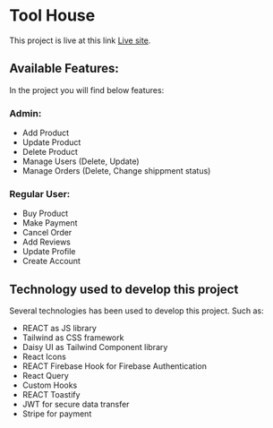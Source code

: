 # Tool House

This project is live at this link [Live site](https://tool-house-3896b.web.app/dashboard ).

## Available Features:

In the project you will find below features:

### Admin:
* Add Product
* Update Product
* Delete Product
* Manage Users (Delete, Update)
* Manage Orders (Delete, Change shippment status)

### Regular User:
* Buy Product
* Make Payment
* Cancel Order
* Add Reviews
* Update Profile
* Create Account


## Technology used to develop this project

Several technologies has been used to develop this project. Such as:

* REACT as JS library
* Tailwind as CSS framework
* Daisy UI as Tailwind Component library
* React Icons
* REACT Firebase Hook for Firebase Authentication
* React Query
* Custom Hooks
* REACT Toastify
* JWT for secure data transfer
* Stripe for payment